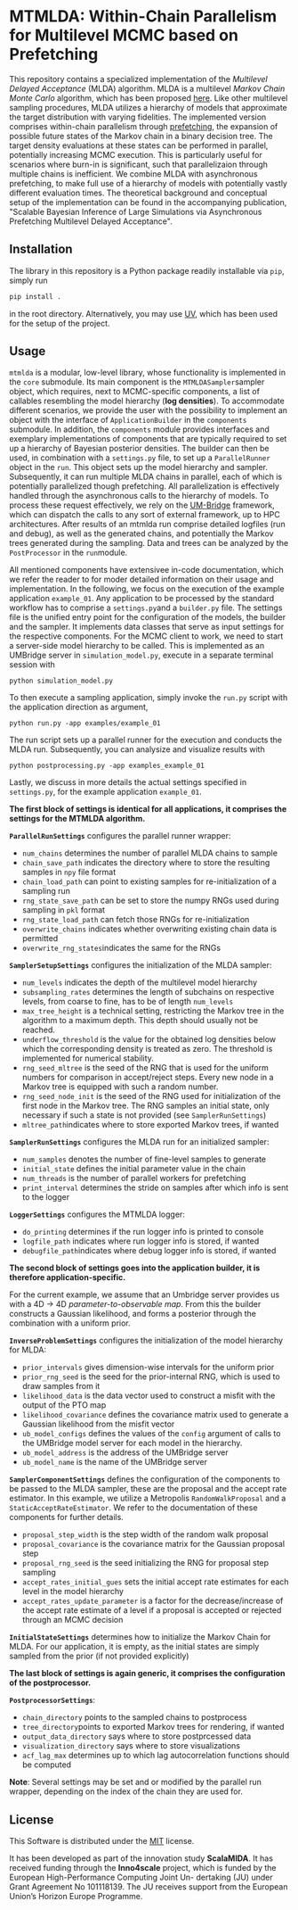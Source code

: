# MTMLDA: Within-Chain Parallelism for Multilevel MCMC based on Prefetching

This repository contains a  specialized implementation of the *Multilevel Delayed Acceptance* (MLDA) algorithm. MLDA is a multilevel *Markov Chain Monte Carlo* algorithm, which has been proposed [here](https://doi.org/10.1137/22M1476770). Like other multilevel sampling procedures, MLDA utilizes a hierarchy of models that approximate the target distribution with varying fidelities. The implemented version comprises within-chain parallelism through [prefetching](https://www.tandfonline.com/doi/abs/10.1198/106186006X100579), the expansion of possible future states of the Markov chain in a binary decision tree. The target density evaluations at these states can be performed in parallel, potentially increasing MCMC execution. This is particularly useful for scenarios where burn-in is significant, such that parallelizaion through multiple chains is inefficient. We combine MLDA with asynchronous prefetching, to make full use of a hierarchy of models with potentially vastly different evaluation times. The theoretical background and conceptual setup of the implementation can be found in the accompanying publication, "Scalable Bayesian Inference of Large Simulations via Asynchronous Prefetching Multilevel Delayed Acceptance".

## Installation

The library in this repository is a Python package readily installable via `pip`, simply run
```python
pip install .
```
in the root directory. Alternatively, you may use [UV](https://docs.astral.sh/uv/), which has been used for the setup of the project.

## Usage

`mtmlda` is a modular, low-level library, whose functionality is implemented in the `core` submodule. Its main component is the `MTMLDASampler`sampler object, which requires, next to MCMC-specific components, a list of callables resembling the model hierarchy (**log densities**). To accommodate different scenarios, we provide the user with the possibility to implement an object with the interface of `ApplicationBuilder` in the `components` submodule. In addition, the `components` module provides interfaces and exemplary implementations of components that are typically required to set up a hierarchy of Bayesian posterior densities. The builder can then be used, in combination with a `settings.py` file, to set up a `ParallelRunner` object in the `run`. This object sets up the model hierarchy and sampler. Subsequently, it can run multiple MLDA chains in parallel, each of which is potentially parallelized though prefetching. All parallelization is effectively handled through the asynchronous calls to the hierarchy of models. To process these request effectively, we rely on the [UM-Bridge](https://um-bridge-benchmarks.readthedocs.io/en/docs/) framework, which can dispatch the calls to any sort of external framework, up to HPC architectures. After results of an mtmlda run comprise detailed logfiles (run and debug), as well as the generated chains, and potentially the Markov trees generated during the sampling. Data and trees can be analyzed by the `PostProcessor` in the `run`module.

All mentioned components have extensivee in-code documentation, which we refer the reader to for moder detailed information on their usage and implementation. In the following, we focus on the execution of the example application `example_01`. Any application to be processed by the standard workflow has to comprise a `settings.py`and a `builder.py` file. The settings file is the unified entry point for the configuration of the models, the builder and the sampler. It implements data classes that serve as input settings for the respective components.
For the MCMC client to work, we need to start a server-side model hierarchy to be called. This is implemented as an UMBridge server in `simulation_model.py`, execute in a separate terminal session with
```
python simulation_model.py
```

To then execute a sampling application, simply invoke the `run.py` script with the application direction as argument,
```
python run.py -app examples/example_01
```
The run script sets up a parallel runner for the execution and conducts the MLDA run. Subsequently, you can analysize and visualize results with
```
python postprocessing.py -app examples_example_01
```

Lastly, we discuss in more details the actual settings specified in `settings.py`, for the example application `example_01`.

**The first block of settings is identical for all applications, it comprises the settings for the MTMLDA algorithm.**

**`ParallelRunSettings`** configures the parallel runner wrapper:
- `num_chains` determines the number of parallel MLDA chains to sample
- `chain_save_path` indicates the directory where to store the resulting samples in `npy` file format
- `chain_load_path` can point to existing samples for re-initialization of a sampling run
- `rng_state_save_path` can be set to store the numpy RNGs used during sampling in `pkl` format
- `rng_state_load_path` can fetch those RNGs for re-initialization
- `overwrite_chains` indicates whether overwriting existing chain data is permitted
- `overwrite_rng_states`indicates the same for the RNGs

**`SamplerSetupSettings`** configures the initialization of the MLDA sampler:
- `num_levels` indicates the depth of the multilevel model hierarchy
- `subsampling_rates` determines the length of subchains on respective levels, from coarse to fine, has to be of length `num_levels`
- `max_tree_height` is a technical setting, restricting the Markov tree in the algorithm to a maximum depth. This depth should usually not be reached.
- `underflow_threshold` is the value for the obtained log densities below which the corresponding density is treated as zero. The threshold is implemented for numerical stability.
- `rng_seed_mltree` is the seed of the RNG that is used for the uniform numbers for comparison in accept/reject steps. Every new node in  a Markov tree is equipped with such a random number.
- `rng_seed_node_init` is the seed of the RNG used for initialization of the first node in the Markov tree. The RNG samples an initial state, only necessary if such a state is not provided (see `SamplerRunSettings`)
- `mltree_path`indicates where to store exported Markov trees, if wanted

**`SamplerRunSettings`** configures the MLDA run for an initialized sampler:
- `num_samples` denotes the number of fine-level samples to generate
- `initial_state` defines the initial parameter value in the chain
- `num_threads` is the number of parallel workers for prefetching
- `print_interval` determines the stride on samples after which info is sent to the logger

**`LoggerSettings`** configures the MTMLDA logger:
- `do_printing` determines if the run logger info is printed to console
- `logfile_path` indicates where run logger info is stored, if wanted 
- `debugfile_path`indicates where debug logger info is stored, if wanted

**The second block of settings goes into the application builder, it is therefore application-specific.**

For the current example, we assume that an Umbridge server provides us with a 4D -> 4D *parameter-to-observable map*. From this the builder constructs a Gaussian likelihood, and forms a posterior through the combination with a uniform prior.

**`InverseProblemSettings`** configures the initialization of the model hierarchy for MLDA:
- `prior_intervals` gives dimension-wise intervals for the uniform prior
- `prior_rng_seed` is the seed for the prior-internal RNG, which is used to draw samples from it
- `likelihood_data` is the data vector used to construct a misfit with the output of the PTO map
- `likelihood_covariance` defines the covariance matrix used to generate a Gaussian likelihood from the misfit vector
- `ub_model_configs` defines the values of the `config` argument of calls to the UMBridge model server for each model in the hierarchy.
- `ub_model_address` is the address of the UMBridge server
- `ub_model_name` is the name of the UMBridge server

**`SamplerComponentSettings`** defines the configuration of the components to be passed to the MLDA sampler, these are the proposal and the accept rate estimator. In this example, 
we utilize a Metropolis `RandomWalkProposal` and a `StaticAcceptRateEstimator`. We refer to the documentation of these components for further details.
- `proposal_step_width` is the step width of the random walk proposal
- `proposal_covariance` is the covariance matrix for the Gaussian proposal step
- `proposal_rng_seed` is the seed initializing the RNG for proposal step sampling
- `accept_rates_initial_gues` sets the initial accept rate estimates for each level in the model hierarchy
- `accept_rates_update_parameter` is a factor for the decrease/increase of the accept rate estimate of a level if a proposal is accepted or rejected through an MCMC decision
  
**`InitialStateSettings`** determines how to initialize the Markov Chain for MLDA. For our application, it is empty, as the initial states are simply sampled from the prior (if not provided explicitly)


**The last block of settings is again generic, it comprises the configuration of the postprocessor.**

**`PostprocessorSettings`**:
- `chain_directory` points to the sampled chains to postprocess
- `tree_directory`points to exported Markov trees for rendering, if wanted
- `output_data_directory` says where to store postprcessed data
- `visualization_directory` says where to store visualizations
- `acf_lag_max` determines up to which lag autocorrelation functions should be computed

**Note**: Several settings may be set and or modified by the parallel run wrapper, depending on the index of the chain they are used for.


## License

This Software is distributed under the [MIT](https://choosealicense.com/licenses/mit/) license.

It has been developed as part of the innovation study **ScalaMIDA**. It has received funding through the **Inno4scale** project, which is funded by the European High-Performance Computing Joint Un-
dertaking (JU) under Grant Agreement No 101118139. The JU receives support from the European Union’s Horizon Europe Programme.

